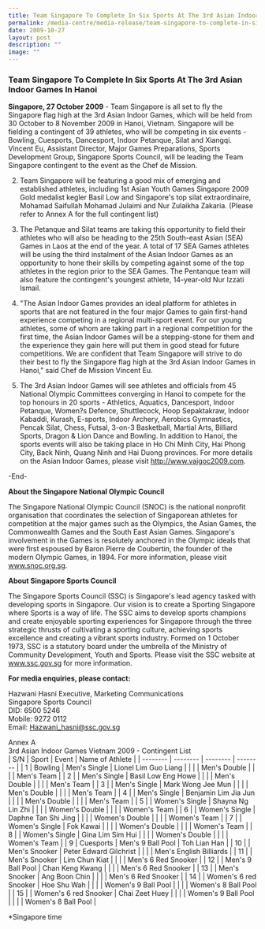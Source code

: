 ```yaml
---
title: Team Singapore To Complete In Six Sports At The 3rd Asian Indoor Games In Hanoi
permalink: /media-centre/media-release/team-singapore-to-complete-in-six-sports-at-the-3rd-asian-indoor-games/
date: 2009-10-27
layout: post
description: ""
image: ""
---
```

### **Team Singapore To Complete In Six Sports At The 3rd Asian Indoor Games In Hanoi**

**Singapore, 27 October 2009** - Team Singapore is all set to fly the Singapore flag high at the 3rd Asian Indoor Games, which will be held from 30 October to 8 November 2009 in Hanoi, Vietnam. Singapore will be fielding a contingent of 39 athletes, who will be competing in six events - Bowling, Cuesports, Dancesport, Indoor Petanque, Silat and Xiangqi. Vincent Eu, Assistant Director, Major Games Preparations, Sports Development Group, Singapore Sports Council, will be leading the Team Singapore contingent to the event as the Chef de Mission.

2. Team Singapore will be featuring a good mix of emerging and established athletes, including 1st Asian Youth Games Singapore 2009 Gold medalist kegler Basil Low and Singapore's top silat extraordinaire, Mohamad Saifullah Mohamad Julaimi and Nur Zulaikha Zakaria. (Please refer to Annex A for the full contingent list)

3. The Petanque and Silat teams are taking this opportunity to field their athletes who will also be heading to the 25th South-east Asian (SEA) Games in Laos at the end of the year. A total of 17 SEA Games athletes will be using the third instalment of the Asian Indoor Games as an opportunity to hone their skills by competing against some of the top athletes in the region prior to the SEA Games. The Pentanque team will also feature the contingent's youngest athlete, 14-year-old Nur Izzati Ismail.

4. "The Asian Indoor Games provides an ideal platform for athletes in sports that are not featured in the four major Games to gain first-hand experience competing in a regional multi-sport event. For our young athletes, some of whom are taking part in a regional competition for the first time, the Asian Indoor Games will be a stepping-stone for them and the experience they gain here will put them in good stead for future competitions. We are confident that Team Singapore will strive to do their best to fly the Singapore flag high at the 3rd Asian Indoor Games in Hanoi," said Chef de Mission Vincent Eu.

5. The 3rd Asian Indoor Games will see athletes and officials from 45 National Olympic Committees converging in Hanoi to compete for the top honours in 20 sports - Athletics, Aquatics, Dancesport, Indoor Petanque, Women?s Defence, Shuttlecock, Hoop Sepaktakraw, Indoor Kabaddi, Kurash, E-sports, Indoor Archery, Aerobics Gymnastics, Pencak Silat, Chess, Futsal, 3-on-3 Basketball, Martial Arts, Billiard Sports, Dragon & Lion Dance and Bowling. In addition to Hanoi, the sports events will also be taking place in Ho Chi Minh City, Hai Phong City, Back Ninh, Quang Ninh and Hai Duong provinces. For more details on the Asian Indoor Games, please visit http://www.vaigoc2009.com.

-End-

**About the Singapore National Olympic Council**

The Singapore National Olympic Council (SNOC) is the national nonprofit organisation that coordinates the selection of Singaporean athletes for competition at the major games such as the Olympics, the Asian Games, the Commonwealth Games and the South East Asian Games. Singapore's involvement in the Games is resolutely anchored in the Olympic ideals that were first espoused by Baron Pierre de Coubertin, the founder of the modern Olympic Games, in 1894. For more information, please visit www.snoc.org.sg.

**About Singapore Sports Council**

The Singapore Sports Council (SSC) is Singapore's lead agency tasked with developing sports in Singapore. Our vision is to create a Sporting Singapore where Sports is a way of life. The SSC aims to develop sports champions and create enjoyable sporting experiences for Singapore through the three strategic thrusts of cultivating a sporting culture, achieving sports excellence and creating a vibrant sports industry. Formed on 1 October 1973, SSC is a statutory board under the umbrella of the Ministry of Community Development, Youth and Sports. Please visit the SSC website at www.ssc.gov.sg for more information.

**For media enquiries, please contact:**

Hazwani Hasni Executive, Marketing Communications
<br>
Singapore Sports Council
<br>
DID: 6500 5246
<br>
Mobile: 9272 0112
<br>
Email: [Hazwani_hasni@ssc.gov.sg](mailto:Hazwani_hasni@ssc.gov.sg)

Annex A
<br>
3rd Asian Indoor Games Vietnam 2009 - Contingent List
<br>
| S/N | Sport | Event | Name of Athlete |
| -------- | -------- | -------- | -------- |
| 1 | Bowling | Men's Single | Lionel Lim Guo Liang |
|  |  | Men's Double |
|  |  | Men's Team |
| 2 |  | Men's Single | Basil Low Eng Howe |
|  |  | Men's Double |
|  |  | Men's Team |
| 3 |  | Men's Single | Mark Wong Jee Mun |
|  |  | Men's Double |
|  |  | Men's Team |
| 4 |  | Men's Single | Benjamin Lim Jia Jun |
|  |  | Men's Double |
|  |  | Men's Team |
| 5 |  | Women's Single | Shayna Ng Lin Zhi |
|  |  | Women's Double |
|  |  | Women's Team |
| 6 |  | Women's Single | Daphne Tan Shi Jing |
|  |  | Women's Double |
|  |  | Women's Team |
| 7 |  | Women's Single | Fok Kawai |
|  |  | Women's Double |
|  |  | Women's Team |
| 8 |  | Women's Single | Gina Lim Sim Hui |
|  |  | Women's Double |
|  |  | Women's Team |
| 9 | Cuesports | Men's 9 Ball Pool | Toh Lian Han |
| 10 |  | Men's Snooker | Peter Edward Gilchrist |
|  |  | Men's English Billiards |
| 11 |  | Men's Snooker | Lim Chun Kiat |
|  |  | Men's 6 Red Snooker |
| 12 |  | Men's 9 Ball Pool | Chan Keng Kwang |
|  |  | Men's 6 Red Snooker |
| 13 |  | Men's Snooker | Ang Boon Chin |
|  |  | Men's 6 Red Snooker |
| 14 |  | Women's 6 red Snooker | Hoe Shu Wah |
|  |  | Women's 9 Ball Pool |
|  |  | Women's 8 Ball Pool |
| 15 |  | Women's 6 red Snooker | Chai Zeet Huey |
|  |  | Women's 9 Ball Pool |
|  |  | Women's 8 Ball Pool |














*Singapore time